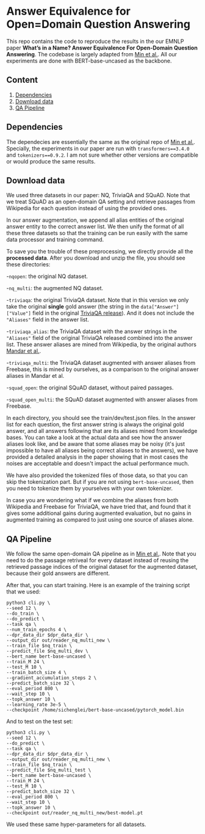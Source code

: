 # Answer Equivalence for Open=Domain Question Answering

This repo contains the code to reproduce the results in the our EMNLP paper <b>What’s in a Name? Answer Equivalence For Open-Domain Question Answering</b>. The codebase is largely adapted from [Min et al.](https://github.com/shmsw25/AmbigQA/tree/master/codes). All our experiments are done with BERT-base-uncased as the backbone. 


## Content
1. [Dependencies](#Dependencies)
2. [Download data](#download-data)
3. [QA Pipeline](#qa-pipeline)

## Dependencies

The dependecies are essentially the same as the original repo of [Min et al.](https://github.com/shmsw25/AmbigQA/tree/master/codes). Specially, the experiments in our paper are run with `transformers==3.4.0` and `tokenizers==0.9.2`. I am not sure whether other versions are compatible or would produce the same results. 

## Download data
We used three datasets in our paper: NQ, TriviaQA and SQuAD. Note that we treat SQuAD as an open-domain QA setting and retrieve passages from Wikipedia for each question instead of using the provided ones. 

In our answer augmentation, we append all alias entities of the original answer entity to the correct answer list. We then unify the format of all these three datasets so that the training can be run easily with the same data processor and training command. 

To save you the trouble of these preprocessing, we directly provide all the <b>processed data</b>. After you download and unzip the file, you should see these directories:

-`nqopen`: the original NQ dataset. 

-`nq_multi`: the augmented NQ dataset.

-`triviaqa`: the original TriviaQA dataset. Note that in this version we only take the original <b>single</b> gold answer (the string in the `data["Answer"]["Value"]` field in the original [TriviaQA release](https://github.com/mandarjoshi90/triviaqa/blob/master/samples/triviaqa_sample.json)). And it does not include the `"Aliases"` field in the answer list. 

-`triviaqa_alias`: the TriviaQA dataset with the answer strings in the `"Aliases"` field of the original TriviaQA released combined into the answer list. These answer aliases are mined from Wikipedia, by the original authors [Mandar et al.](https://github.com/mandarjoshi90/triviaqa).

-`triviaqa_multi`: the TriviaQA dataset augmented with answer aliases from Freebase, this is mined by ourselves, as a comparison to the original answer aliases in Mandar et al.

-`squad_open`: the original SQuAD dataset, without paired passages.

-`squad_open_multi`: the SQuAD dataset augmented with answer aliases from Freebase.

In each directory, you should see the train/dev/test.json files. In the answer list for each question, the first answer string is always the original gold answer, and all answers following that are its aliases mined from knowledge bases. You can take a look at the actual data and see how the answer aliases look like, and be aware that some aliases may be noisy (it's just impossible to have all aliases being correct aliases to the answers), we have provided a detailed analysis in the paper showing that in most cases the noises are acceptable and doesn't impact the actual performance much. 

We have also provided the tokenized files of those data, so that you can skip the tokenization part. But if you are not using `bert-base-uncased`, then you need to tokenize them by yourselves with your own tokenizer.

In case you are wondering what if we combine the aliases from both Wikipedia and Freebase for TriviaQA, we have tried that, and found that it gives some additional gains during augmented evaluation, but no gains in augmented training as compared to just using one source of aliases alone. 


## QA Pipeline

We follow the same open-domain QA pipeline as in [Min et al.](https://github.com/shmsw25/AmbigQA/tree/master/codes). Note that you need to do the passage retriveal for every dataset instead of reusing the retrieved passage indices of the original dataset for the augmented dataset, because their gold answers are different. 

After that, you can start training. Here is an example of the training script that we used:
```
python3 cli.py \
--seed 12 \
--do_train \
--do_predict \
--task qa \
--num_train_epochs 4 \
--dpr_data_dir $dpr_data_dir \
--output_dir out/reader_nq_multi_new \
--train_file $nq_train \
--predict_file $nq_multi_dev \
--bert_name bert-base-uncased \
--train_M 24 \
--test_M 10 \
--train_batch_size 4 \
--gradient_accumulation_steps 2 \
--predict_batch_size 32 \
--eval_period 800 \
--wait_step 10 \
--topk_answer 10 \
--learning_rate 3e-5 \
--checkpoint /home/sichenglei/bert-base-uncased/pytorch_model.bin
```

And to test on the test set:
```
python3 cli.py \
--seed 12 \
--do_predict \
--task qa \
--dpr_data_dir $dpr_data_dir \
--output_dir out/reader_nq_multi_new \
--train_file $nq_train \
--predict_file $nq_multi_test \
--bert_name bert-base-uncased \
--train_M 24 \
--test_M 10 \
--predict_batch_size 32 \
--eval_period 800 \
--wait_step 10 \
--topk_answer 10 \
--checkpoint out/reader_nq_multi_new/best-model.pt
```

We used these same hyper-parameters for all datasets. 
